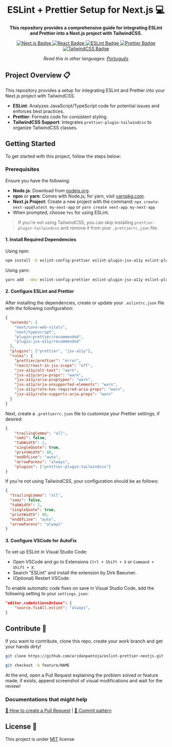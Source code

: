 <h1 align="center">ESLint + Prettier Setup for Next.js 💻</h1> 

<p align="center">
    <b>This repository provides a comprehensive guide for integrating ESLint and Prettier into a Next.js project with TailwindCSS.</b>
</p>

<p align="center">
  <a href="https://nextjs.org/" target="_blank">
    <img src="https://img.shields.io/badge/Next.js-000000?style=for-the-badge&logo=next.js" alt="Next.js Badge">
  </a>
  <a href="https://reactjs.org/" target="_blank">
    <img src="https://img.shields.io/badge/React-005CFE?style=for-the-badge&logo=react" alt="React Badge">
  </a>
  <a href="https://eslint.org/" target="_blank">
    <img src="https://img.shields.io/badge/ESLint-4B32C3?style=for-the-badge&logo=eslint" alt="ESLint Badge">
  </a>
  <a href="https://prettier.io/" target="_blank">
    <img src="https://img.shields.io/badge/Prettier-182025?style=for-the-badge&logo=prettier" alt="Prettier Badge">
  </a>
  <a href="https://tailwindcss.com/" target="_blank">
    <img src="https://img.shields.io/badge/TailwindCSS-ffffff?style=for-the-badge&logo=tailwindcss" alt="TailwindCSS Badge">
  </a>
</p>

<p align="center">
  <i>Read this in other languages: <a href="./translations/README-ptBR.md">Português</a></i>
</p>

<h2 id="project-overview">Project Overview 📋</h2>

This repository provides a setup for integrating ESLint and Prettier into your Next.js project with TailwindCSS.

- **ESLint**: Analyzes JavaScript/TypeScript code for potential issues and enforces best practices.
- **Prettier**: Formats code for consistent styling.
- **TailwindCSS Support**: Integrates `prettier-plugin-tailwindcss` to organize TailwindCSS classes.

<h2 id="getting-started">Getting Started</h2>

To get started with this project, follow the steps below:

### Prerequisites

Ensure you have the following:

- **Node.js**: Download from [nodejs.org](https://nodejs.org/).
- **npm** or **yarn**: Comes with Node.js; for yarn, visit [yarnpkg.com](https://yarnpkg.com/).
- **Next.js Project**: Create a new project with the command: `npx create-next-app@latest my-next-app` or `yarn create next-app my-next-app`
- When prompted, choose `Yes` for using ESLint.

> If you're not using TailwindCSS, you can skip installing `prettier-plugin-tailwindcss` and remove it from your `.prettierrc.json` file.

#### 1. Install Required Dependencies

Using npm:
```bash
npm install -D eslint-config-prettier eslint-plugin-jsx-a11y eslint-plugin-prettier prettier-plugin-tailwindcss
```
Using yarn:
```bash
yarn add --dev eslint-config-prettier eslint-plugin-jsx-a11y eslint-plugin-prettier prettier-plugin-tailwindcss
```

#### 2. Configure ESLint and Prettier
After installing the dependencies, create or update your `.eslintrc.json` file with the following configuration:

```json
{
  "extends": [
    "next/core-web-vitals",
    "next/typescript",
    "plugin:prettier/recommended",
    "plugin:jsx-a11y/recommended"
  ],
  "plugins": ["prettier", "jsx-a11y"],
  "rules": {
    "prettier/prettier": "error",
    "react/react-in-jsx-scope": "off",
    "jsx-a11y/alt-text": "warn",
    "jsx-a11y/aria-props": "warn",
    "jsx-a11y/aria-proptypes": "warn",
    "jsx-a11y/aria-unsupported-elements": "warn",
    "jsx-a11y/role-has-required-aria-props": "warn",
    "jsx-a11y/role-supports-aria-props": "warn"
  }
}
```
Next, create a `.prettierrc.json` file to customize your Prettier settings, if desired:

```json
{
    "trailingComma": "all",
    "semi": false,
    "tabWidth": 2,
    "singleQuote": true,
    "printWidth": 80,
    "endOfLine": "auto",
    "arrowParens": "always",
    "plugins": ["prettier-plugin-tailwindcss"]
}
```

If you're not using TailwindCSS, your configuration should be as follows:

```json
{
  "trailingComma": "all",
  "semi": false,
  "tabWidth": 2,
  "singleQuote": true,
  "printWidth": 80,
  "endOfLine": "auto",
  "arrowParens": "always"
}
```

#### 3. Configure VSCode for AutoFix

To set up ESLint in Visual Studio Code:

- Open VSCode and go to Extensions `Ctrl + Shift + X` or `Command + Shift + X`.
- Search "ESLint" and install the extension by Dirk Baeumer.
- (Optional) Restart VSCode.

To enable automatic code fixes on save in Visual Studio Code, add the following setting to your `settings.json`:

```json
"editor.codeActionsOnSave": {
    "source.fixAll.eslint": "always",
}
```

<h2 id="contribute">Contribute 🚀</h2>

If you want to contribute, clone this repo, create your work branch and get your hands dirty!

```bash
git clone https://github.com/aridanpantoja/eslint-prettier-nextjs.git
```

```bash
git checkout -b feature/NAME
```

At the end, open a Pull Request explaining the problem solved or feature made, if exists, append screenshot of visual modifications and wait for the review!

### Documentations that might help

[📝 How to create a Pull Request](https://www.atlassian.com/br/git/tutorials/making-a-pull-request) |
[💾 Commit pattern](https://gist.github.com/joshbuchea/6f47e86d2510bce28f8e7f42ae84c716)

<h2 id="license">License 📃 </h2>

This project is under [MIT](./LICENSE) license